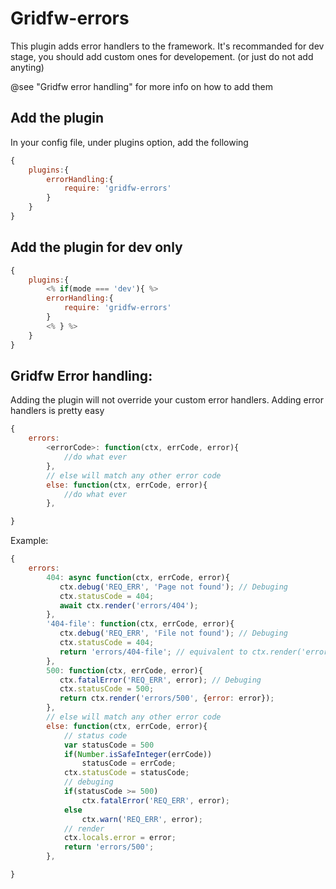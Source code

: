 # Gridfw-errors
This plugin adds error handlers to the framework.
It's recommanded for dev stage, you should add custom ones for developement. (or just do not add anyting)

@see "Gridfw error handling" for more info on how to add them

## Add the plugin
In your config file, under plugins option, add the following
```javascript
{
    plugins:{
        errorHandling:{
            require: 'gridfw-errors'
        }
    }
}
```

## Add the plugin for dev only
```javascript
{
    plugins:{
        <% if(mode === 'dev'){ %>
        errorHandling:{
            require: 'gridfw-errors'
        }
        <% } %>
    }
}
```

## Gridfw Error handling:
Adding the plugin will not override your custom error handlers.
Adding error handlers is pretty easy
```javascript
{
    errors:
        <errorCode>: function(ctx, errCode, error){
            //do what ever
        },
        // else will match any other error code
        else: function(ctx, errCode, error){
            //do what ever
        },

}
```

Example:
```javascript
{
    errors:
        404: async function(ctx, errCode, error){
           ctx.debug('REQ_ERR', 'Page not found'); // Debuging
           ctx.statusCode = 404;
           await ctx.render('errors/404');
        },
        '404-file': function(ctx, errCode, error){
           ctx.debug('REQ_ERR', 'File not found'); // Debuging
           ctx.statusCode = 404;
           return 'errors/404-file'; // equivalent to ctx.render('errors/404-file')
        },
        500: function(ctx, errCode, error){
           ctx.fatalError('REQ_ERR', error); // Debuging
           ctx.statusCode = 500;
           return ctx.render('errors/500', {error: error});
        },
        // else will match any other error code
        else: function(ctx, errCode, error){
            // status code
            var statusCode = 500
            if(Number.isSafeInteger(errCode))
                statusCode = errCode;
            ctx.statusCode = statusCode;
            // debuging
            if(statusCode >= 500)
                ctx.fatalError('REQ_ERR', error);
            else
                ctx.warn('REQ_ERR', error);
            // render
            ctx.locals.error = error;
            return 'errors/500';
        },

}
```
